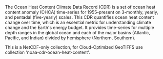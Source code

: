 The Ocean Heat Content Climate Data Record (CDR) is a set of ocean heat content anomaly (OHCA) time-series for 1955-present on 3-monthly, yearly, and pentadal (five-yearly) scales. This CDR quantifies ocean heat content change over time, which is an essential metric for understanding climate change and the Earth's energy budget. It provides time-series for multiple depth ranges in the global ocean and each of the major basins (Atlantic, Pacific, and Indian) divided by hemisphere (Northern, Southern).

This is a NetCDF-only collection, for Cloud-Optimized GeoTIFFS use collection 'noaa-cdr-ocean-heat-content'.